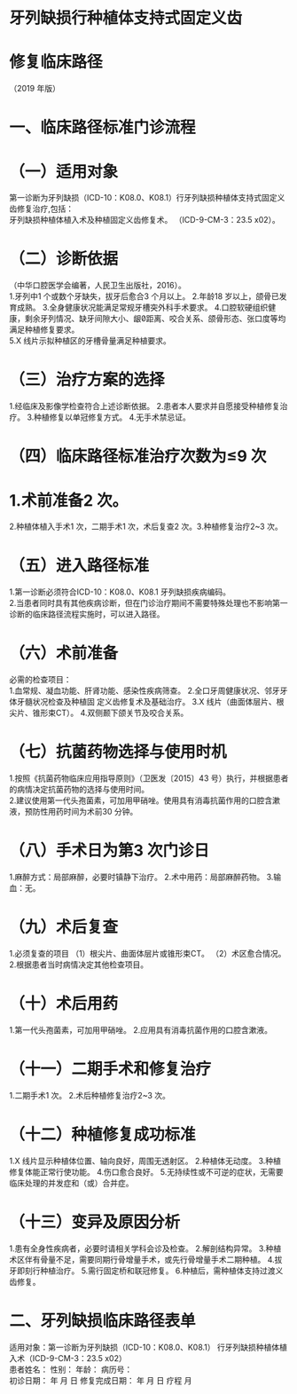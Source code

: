 # 牙列缺损行种植体支持式固定义齿  
# 修复临床路径  
（2019 年版）  
# 一、临床路径标准门诊流程  
# （一）适用对象  
第一诊断为牙列缺损（ICD-10：K08.0、K08.1）行牙列缺损种植体支持式固定义齿修复治疗,包括：  
牙列缺损种植体植入术及种植固定义齿修复术。
 （ICD-9-CM-3：23.5 x02）。  
# （二）诊断依据  
（中华口腔医学会编著，人民卫生出版社，2016）。  
1.牙列中1 个或数个牙缺失，拔牙后愈合3 个月以上。 2.年龄18 岁以上，颌骨已发育成熟。 3.全身健康状况能满足常规牙槽突外科手术要求。  4.口腔软硬组织健康，剩余牙列情况、缺牙间隙大小、龈距离、咬合关系、颌骨形态、张口度等均满足种植修复要求。  
5.X 线片示拟种植区的牙槽骨量满足种植要求。  
# （三）治疗方案的选择  
1.经临床及影像学检查符合上述诊断依据。 2.患者本人要求并自愿接受种植修复治疗。 3.种植修复以单冠修复方式。 4.无手术禁忌证。  
# （四）临床路径标准治疗次数为≤9 次  
# 1.术前准备2 次。  
2.种植体植入手术1 次，二期手术1 次，术后复查2 次。3.种植修复治疗2\~3 次。  
# （五）进入路径标准  
1.第一诊断必须符合ICD-10：K08.0、K08.1 牙列缺损疾病编码。  
2.当患者同时具有其他疾病诊断，但在门诊治疗期间不需要特殊处理也不影响第一诊断的临床路径流程实施时，可以进入路径。  
# （六）术前准备  
必需的检查项目：  
1.血常规、凝血功能、肝肾功能、感染性疾病筛查。 2.全口牙周健康状况、邻牙牙体牙髓状况检查及种植固 定义齿修复术及基础治疗。 3.X 线片（曲面体层片、根尖片、锥形束CT）。     4.双侧颞下颌关节及咬合关系。  
# （七）抗菌药物选择与使用时机  
1.按照《抗菌药物临床应用指导原则》（卫医发〔2015〕43 号）执行，并根据患者的病情决定抗菌药物的选择与使用时间。  
2.建议使用第一代头孢菌素，可加用甲硝唑。使用具有消毒抗菌作用的口腔含漱液，预防性用药时间为术前30 分钟。  
# （八）手术日为第3 次门诊日  
1.麻醉方式：局部麻醉，必要时镇静下治疗。 2.术中用药：局部麻醉药物。 3.输血：无。  
# （九）术后复查  
1.必须复查的项目 （1）根尖片、曲面体层片或锥形束CT。 （2）术区愈合情况。 2.根据患者当时病情决定其他检查项目。  
# （十）术后用药  
1.第一代头孢菌素，可加用甲硝唑。 2.应用具有消毒抗菌作用的口腔含漱液。  
# （十一）二期手术和修复治疗  
1.二期手术1 次。 2.术后种植修复治疗2\~3 次。  
# （十二）种植修复成功标准  
1.X 线片显示种植体位置、轴向良好，周围无透射区。 2.种植体无动度。 3.种植修复体能正常行使功能。 4.伤口愈合良好。 5.无持续性或不可逆的症状，无需要临床处理的并发症和（或）合并症。  
# （十三）变异及原因分析  
1.患有全身性疾病者，必要时请相关学科会诊及检查。 2.解剖结构异常。 3.种植术区伴有骨量不足，需要同期行骨增量手术，或先行骨增量手术二期种植。 4.拔牙即刻行种植治疗。 5.需行固定桥和联冠修复。 6.种植后，需种植体支持过渡义齿修复。  
# 二、牙列缺损临床路径表单  
适用对象：第一诊断为牙列缺损（ICD-10：K08.0、K08.1） 行牙列缺损种植体植入术（ICD-9-CM-3：23.5 x02）  
患者姓名：               性别：     年龄：       病历号：  
初诊日期：     年   月   日     修复完成日期：     年   月   日     疗程    月  

